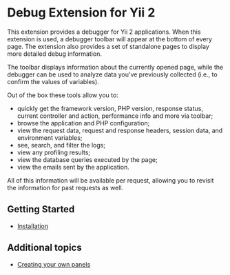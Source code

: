 Debug Extension for Yii 2
=========================

This extension provides a debugger for Yii 2 applications. When this extension is used,
a debugger toolbar will appear at the bottom of every page. The extension also provides
a set of standalone pages to display more detailed debug information.

The toolbar displays information about the currently opened page, while the debugger can be used to analyze data you've
previously collected (i.e., to confirm the values of variables).

Out of the box these tools allow you to:

- quickly get the framework version, PHP version, response status, current controller and action, performance info and
  more via toolbar;
- browse the application and PHP configuration;
- view the request data, request and response headers, session data, and environment variables;
- see, search, and filter the logs;
- view any profiling results;
- view the database queries executed by the page;
- view the emails sent by the application.

All of this information will be available per request, allowing you to revisit the information for past requests as well.

Getting Started
---------------

* [Installation](installation.md)

Additional topics
-----------------

* [Creating your own panels](topics-creating-your-own-panels.md)
